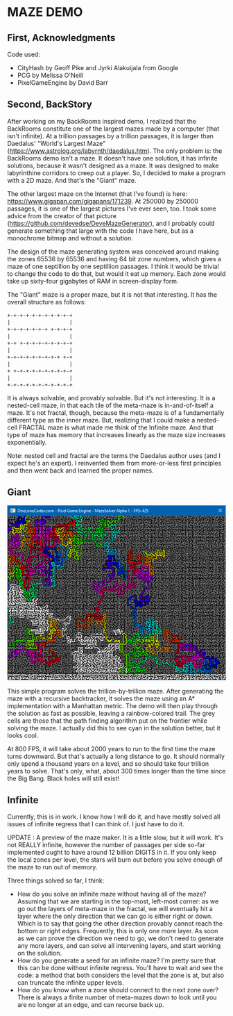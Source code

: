    MAZE DEMO
================


First, Acknowledgments
----------------------

Code used:
* CityHash by Geoff Pike and Jyrki Alakuijala from Google
* PCG by Melissa O'Neill
* PixelGameEngine by David Barr


Second, BackStory
-----------------

After working on my BackRooms inspired demo, I realized that the BackRooms constitute one of the largest mazes made by a computer (that isn't infinite). At a trillion passages by a trillion passages, it is larger than Daedalus' "World's Largest Maze" (https://www.astrolog.org/labyrnth/daedalus.htm). The only problem is: the BackRooms demo isn't a maze. It doesn't have one solution, it has infinite solutions, because it wasn't designed as a maze. It was designed to make labyrinthine corridors to creep out a player. So, I decided to make a program with a 2D maze. And that's the "Giant" maze.

The other largest maze on the Internet (that I've found) is here: https://www.gigapan.com/gigapans/171239. At 250000 by 250000 passages, it is one of the largest pictures I've ever seen, too. I took some advice from the creator of that picture (https://github.com/devedse/DeveMazeGenerator), and I probably could generate something that large with the code I have here, but as a monochrome bitmap and without a solution.

The design of the maze generating system was conceived around making the zones 65536 by 65536 and having 64 bit zone numbers, which gives a maze of one septillion by one septillion passages. I think it would be trivial to change the code to do that, but would it eat up memory. Each zone would take up sixty-four gigabytes of RAM in screen-display form.

The "Giant" maze is a proper maze, but it is not that interesting. It has the overall structure as follows:
```
+-+-+-+-+-+-+-+-+-+-+
|                   |
+-+-+-+-+-+-+ +-+-+-+
|                   |
+-+ +-+-+-+-+-+-+-+-+
|                   |
+-+-+-+-+-+-+-+-+ +-+
|                   |
+ +-+-+-+-+-+-+-+-+-+
|                   |
+-+-+-+-+-+-+-+-+-+-+
```
It is always solvable, and provably solvable. But it's not interesting. It is a nested-cell maze, in that each tile of the meta-maze is in-and-of-itself a maze. It's not fractal, though, because the meta-maze is of a fundamentally different type as the inner maze. But, realizing that I could make a nested-cell FRACTAL maze is what made me think of the Infinite maze. And that type of maze has memory that increases linearly as the maze size increases exponentially.

Note: nested cell and fractal are the terms the Daedalus author uses (and I expect he's an expert). I reinvented them from more-or-less first principles and then went back and learned the proper names.


Giant
-----

![Program](Maze.png)

This simple program solves the trillion-by-trillion maze. After generating the maze with a recursive backtracker, it solves the maze using an A* implementation with a Manhattan metric. The demo will then play through the solution as fast as possible, leaving a rainbow-colored trail. The grey cells are those that the path finding algorithm put on the frontier while solving the maze. I actually did this to see cyan in the solution better, but it looks cool.

At 800 FPS, it will take about 2000 years to run to the first time the maze turns downward. But that's actually a long distance to go. It should normally only spend a thousand years on a level, and so should take four trillion years to solve. That's only, what, about 300 times longer than the time since the Big Bang. Black holes will still exist!


Infinite
--------

Currently, this is in work. I know how I will do it, and have mostly solved all issues of infinite regress that I can think of. I just have to do it.

UPDATE : A preview of the maze maker. It is a little slow, but it will work. It's not REALLY infinite, however the number of passages per side so-far implemented ought to have around 12 billion DIGITS in it. If you only keep the local zones per level, the stars will burn out before you solve enough of the maze to run out of memory.

Three things solved so far, I think:
* How do you solve an infinite maze without having all of the maze? Assuming that we are starting in the top-most, left-most corner: as we go out the layers of meta-maze in the fractal, we will eventually hit a layer where the only direction that we can go is either right or down. Which is to say that going the other direction provably cannot reach the bottom or right edges. Frequently, this is only one more layer. As soon as we can prove the direction we need to go, we don't need to generate any more layers, and can solve all intervening layers, and start working on the solution.
* How do you generate a seed for an infinite maze? I'm pretty sure that this can be done without infinite regress. You'll have to wait and see the code: a method that both considers the level that the zone is at, but also can truncate the infinite upper levels.
* How do you know when a zone should connect to the next zone over? There is always a finite number of meta-mazes down to look until you are no longer at an edge, and can recurse back up.
